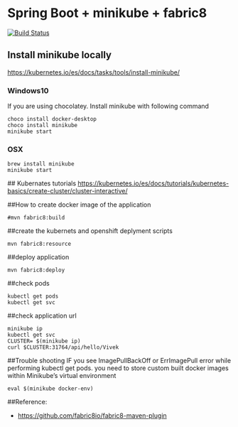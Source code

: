 # Spring Boot + minikube + fabric8
[![Build Status](https://travis-ci.org/vivekwpatil/springboot-minikube-fabric8.svg?branch=master)](https://travis-ci.org/vivekwpatil/springboot-minikube-fabric8)

## Install minikube locally

https://kubernetes.io/es/docs/tasks/tools/install-minikube/

### Windows10
If you are using chocolatey. Install minikube with following command
```
choco install docker-desktop
choco install minikube
minikube start
```

### OSX
```
brew install minikube
minikube start
```

## Kubernates tutorials
https://kubernetes.io/es/docs/tutorials/kubernetes-basics/create-cluster/cluster-interactive/

##How  to create docker image of the application

```
#mvn fabric8:build
```

##create the kubernets and openshift deplyment scripts
```
mvn fabric8:resource
```

##deploy application
```
mvn fabric8:deploy
```

##check pods
```
kubectl get pods
kubectl get svc
```
##check application url
```
minikube ip
kubectl get svc
CLUSTER= $(minikube ip)
curl $CLUSTER:31764/api/hello/Vivek
```
##Trouble shooting
IF you see ImagePullBackOff or ErrImagePull    error while performing kubectl get pods. you need to store custom built docker images within Minikube’s virtual environment 
```
eval $(minikube docker-env)
```

##Reference:
- https://github.com/fabric8io/fabric8-maven-plugin



